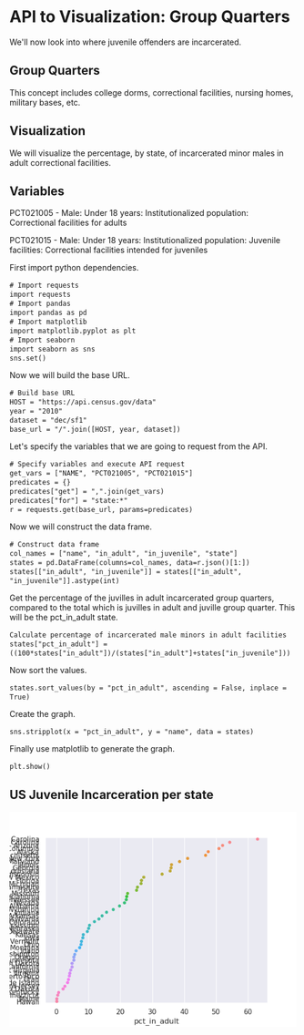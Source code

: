 # API to Visualization: Group Quarters

We'll now look into where juvenile offenders are incarcerated.

## Group Quarters

This concept includes college dorms, correctional facilities, nursing homes, military bases, etc.

## Visualization

We will visualize the percentage, by state, of incarcerated minor males in adult correctional facilities. 

## Variables

PCT021005 - Male: Under 18 years: Institutionalized population: Correctional facilities for adults

PCT021015 - Male: Under 18 years: Institutionalized population: Juvenile facilities: Correctional facilities intended for juveniles

First import python dependencies.

    # Import requests
    import requests
    # Import pandas
    import pandas as pd
    # Import matplotlib
    import matplotlib.pyplot as plt
    # Import seaborn
    import seaborn as sns
    sns.set()

Now we will build the base URL.

    # Build base URL
    HOST = "https://api.census.gov/data"
    year = "2010"
    dataset = "dec/sf1"
    base_url = "/".join([HOST, year, dataset])

Let's specify the variables that we are going to request from the API.

    # Specify variables and execute API request
    get_vars = ["NAME", "PCT021005", "PCT021015"]
    predicates = {}
    predicates["get"] = ",".join(get_vars)
    predicates["for"] = "state:*"
    r = requests.get(base_url, params=predicates)

Now we will construct the data frame.

    # Construct data frame
    col_names = ["name", "in_adult", "in_juvenile", "state"]
    states = pd.DataFrame(columns=col_names, data=r.json()[1:])
    states[["in_adult", "in_juvenile"]] = states[["in_adult", "in_juvenile"]].astype(int)

Get the percentage of the juvilles in adult incarcerated group quarters, compared to the total which is juvilles in adult and juville group quarter. This will be the pct_in_adult state.

    Calculate percentage of incarcerated male minors in adult facilities
    states["pct_in_adult"] = ((100*states["in_adult"])/(states["in_adult"]+states["in_juvenile"]))

Now sort the values.

    states.sort_values(by = "pct_in_adult", ascending = False, inplace = True)

Create the graph.

    sns.stripplot(x = "pct_in_adult", y = "name", data = states)

Finally use matplotlib to generate the graph.

    plt.show()

## US Juvenile Incarceration per state

![graph](Figure_1.png)